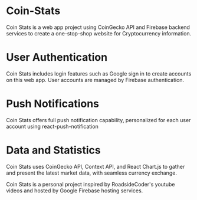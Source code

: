 # Coin-Stats
Coin Stats is a web app project using CoinGecko API and Firebase backend services to create a one-stop-shop website for Cryptocurrency information. 

# User Authentication
Coin Stats includes login features such as Google sign in to create accounts on this web app. User accounts are managed by Firebase authentication.

# Push Notifications
Coin Stats offers full push notification capability, personalized for each user account using react-push-notification

# Data and Statistics
Coin Stats uses CoinGecko API, Context API, and React Chart.js to gather and present the latest market data, with seamless currency exchange.

Coin Stats is a personal project inspired by RoadsideCoder's youtube videos and hosted by Google Firebase hosting services.



